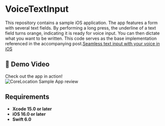 # VoiceTextInput
This repository contains a sample iOS application. The app features a form with several text fields. By performing a long press, the underline of a text field turns orange, indicating it is ready for voice input. You can then dictate what you want to be written. This code serves as the base implementation referenced in the accompanying post.[Seamless text input with your voice in iOS](https://javios.eu/blog)


## 🎥 Demo Video

Check out the app in action!  
![CoreLocation Sample App review](media/whatsnew.gif)  


## Requirements

- **Xcode 15.0 or later**
- **iOS 16.0 or later**
- **Swift 6.0**